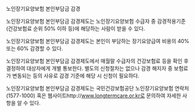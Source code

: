 노인장기요양보험 본인부담금 감경


노인장기요양보험 본인부담금 감경제도는 노인장기요양보험 수급자 중 감경적용기준(건강보험료 순위 50% 이하 등)에 해당하는 사람이 받을 수 있다.


노인장기요양보험 본인부담금 감경제도는 본인이 부담하는 장기요양급여 비용의 40% 또는 60% 감경할 수 있다.


노인장기요양보험 본인부담금 감경제도에서 매월말 수급자의 건강보험료 등을 확인 후 결정하여 대상자에게 개별 통보한다. 별도의 신청절차는 없으나 감경 해지자 중 보험료가 변동되는 등의 사유로 감경 기준에 해당 시 신청이 필요하다.


노인장기요양보험 본인부담금 감경제도는 국민건강보험공단 노인장기요양보험 연락처(1577-1000) 혹은 웹사이트http://www.longtermcare.or.kr로 문의하여 자세한 사항을 알 수 있다.